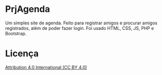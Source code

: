# PrjAgenda

Um simples site de agenda. Feito para registrar amigos e procurar amigos registrados, além de poder fazer login. 
Foi usado HTML, CSS, JS, PHP e Bootstrap.

# Licença

[Attribution 4.0 International (CC BY 4.0)](https://creativecommons.org/licenses/by/4.0/)